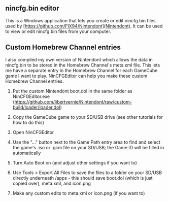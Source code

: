 nincfg.bin editor
-----------------

This is a Windows application that lets you create or edit nincfg.bin files
used by [https://github.com/FIX94/Nintendont](Nintendont). It can be used to
view or edit nincfg.bin files from your computer.

Custom Homebrew Channel entries
-------------------------------

I also compiled my own version of Nintendont which allows the data in
nincfg.bin to be stored in the Homebrew Channel's meta.xml file. This lets me
have a separate entry in the Homebrew Channel for each GameCube game I want to
play. NinCFGEditor can help you make these custom Homebrew Channel entries.

1. Put the custom Nintendont boot.dol in the same folder as NinCFGEditor.exe (https://github.com/libertyernie/Nintendont/raw/custom-build/loader/loader.dol)

2. Copy the GameCube game to your SD/USB drive (see other tutorials for how to do this)

3. Open NinCFGEditor

4. Use the "..." button next to the Game Path entry area to find and select
   the game's .iso or .gcm file on your SD/USB; the Game ID will be filled in
   automatically

5. Turn Auto Boot on (and adjust other settings if you want to)

6. Use Tools > Export All Files to save the files to a folder on your SD/USB
   directly underneath /apps - this should save boot.dol (which is just copied
   over), meta.xml, and icon.png

7. Make any custom edits to meta.xml or icon.png (if you want to)